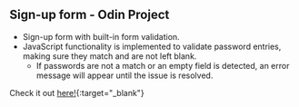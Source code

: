 ## Sign-up form - Odin Project
- Sign-up form with built-in form validation. 
- JavaScript functionality is implemented to validate password entries, making sure they match and are not left blank.
    - If passwords are not a match or an empty field is detected, an error message will appear until the issue is resolved.

Check it out [here!](https://jiwonnie6.github.io/sign-up-form/){:target="_blank"}
